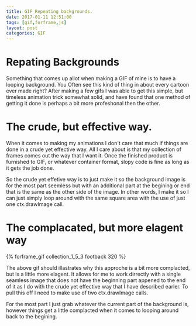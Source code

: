 ```yaml
---
title: GIF Repeating backgrounds.
date: 2017-01-11 12:51:00
tags: [gif,forframe,js]
layout: post
categories: GIF
---
```


# Repating Backgrounds

Something that comes up allot when making a GIF of mine is to have a looping background. You Often see this kind of thing in about every cartoon ever made right? After making a few gifs I was able to get this simple, but timeless animation trick somewhat solid, and have found that one method of getting it done is perhaps a bit more profeshonal then the other.

<!-- more -->


# The crude, but effective way.

When it comes to making my animations I don't care that much if things are done in a crude yet effective way. All I care about is that my collection of frames comes out the way that I want it. Once the finished product is furnished to GIF, or whatever container format, slopy code is fine as long as it gets the job done.

So the crude yet effetive way is to just make it so the background image is for the most part seemless but with an additional part at the begining or end that is the same as the other side of the image. In other words, I make it so I can just simply loop around with the same square area with the use of just one ctx.drawImage call.

# The complacated, but more elagent way

<!-- ![repeating background](/img/footback_1_320.gif) -->
{% forframe_gif collection_1_5_3 footback 320 %}

The above gif should illastrates why this approche is a bit more complacted, but is a little more elagent. It allows for me to work dirrectly with a single seamless image that does not have the beginning part appened to the end of it as I do with the crude yet effective way that I have described earler. To pull this off I need to make use of two ctx.drawImage calls.

For the most part I just grab whatever the current part of the background is, however things get a little complacted when it comes to looping around back to the begining.